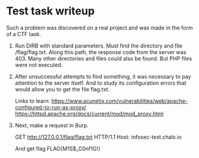 # Test task writeup 

Such a problem was discovered on a real project and was made in the form of a CTF task.

1. Run DIRB with standard parameters. Must find the directory and file /flag/flag.txt.
   Along this path, the response code from the server was 403.
   Many other directories and files could also be found. But PHP files were not executed.

2. After unsuccessful attempts to find something, it was necessary to pay attention to the server itself. 
   And to study its configuration errors that would allow you to get the file flag.txt.

   Links to learn:
   https://www.acunetix.com/vulnerabilities/web/apache-configured-to-run-as-proxy/
   https://httpd.apache.org/docs/current/mod/mod_proxy.html

3. Next, make a request in Burp.
   
   GET http://127.0.0.1/flag/flag.txt HTTP/1.1
   Host: infosec-test.chals.io

   And get flag FLAG{M1S$_C0nf1G!}
